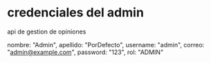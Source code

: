 # credenciales del admin
api de gestion de opiniones

  nombre: "Admin",
            apellido: "PorDefecto",
            username: "admin",
            correo: "admin@example.com",
            password: "123",
            rol: "ADMIN"
